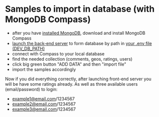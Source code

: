 # Samples to import in database (with MongoDB Compass)

- after you have [installed MongoDB](https://docs.mongodb.com/manual/tutorial/install-mongodb-on-windows/), download and install MongoDB Compass
- [launch the back-end server](../README.md) to form database by path in [your .env file (DEV_DB_PATH)](../.env-example)
- connect with Compass to your local database
- find the needed collection (comments, geos, ratings, users)
- click big green button "ADD DATA" and then "import file"
- import the samples accordingly

Now if you did everything correctly, after launching front-end server you will be have some ratings already. As well as three available users (email/password) to login:

- example1@email.com/1234567
- example2@email.com/1234567
- example3@email.com/1234567
